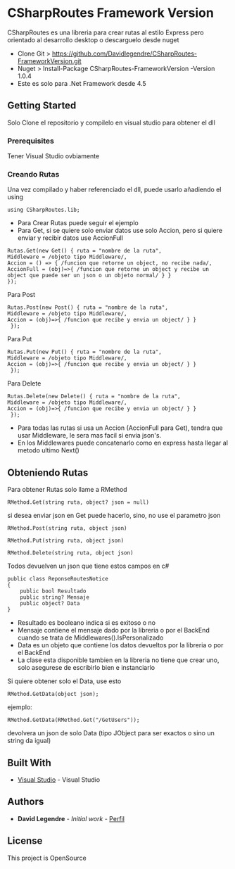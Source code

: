 # CSharpRoutes Framework Version
CSharpRoutes es una libreria para crear rutas al estilo Express pero orientado al desarrollo desktop o descarguelo desde nuget
-  Clone Git > https://github.com/Davidlegendre/CSharpRoutes-FrameworkVersion.git
-  Nuget > Install-Package CSharpRoutes-FrameworkVersion -Version 1.0.4
- Este es solo para .Net Framework desde 4.5

## Getting Started

Solo Clone el repositorio y compilelo en visual studio para obtener el dll

### Prerequisites

Tener Visual Studio ovbiamente

### Creando Rutas

Una vez compilado y haber referenciado el dll, puede usarlo añadiendo el using
```
using CSharpRoutes.lib;
```

-  Para Crear Rutas puede seguir el ejemplo
-  Para Get, si se quiere solo enviar datos use solo Accion, pero si quiere enviar y recibir datos use AccionFull
```
Rutas.Get(new Get() { ruta = "nombre de la ruta", 
Middleware = /objeto tipo Middleware/,
Accion = () => { /funcion que retorne un object, no recibe nada/, 
AccionFull = (obj)=>{ /funcion que retorne un object y recibe un object que puede ser un json o un objeto normal/ } } 
});
```

Para Post
```
Rutas.Post(new Post() { ruta = "nombre de la ruta", 
Middleware = /objeto tipo Middleware/,
Accion = (obj)=>{ /funcion que recibe y envia un object/ } }
 });
```

Para Put
```
Rutas.Put(new Put() { ruta = "nombre de la ruta", 
Middleware = /objeto tipo Middleware/,
Accion = (obj)=>{ /funcion que recibe y envia un object/ } }
 });
```

Para Delete
```
Rutas.Delete(new Delete() { ruta = "nombre de la ruta", 
Middleware = /objeto tipo Middleware/,
Accion = (obj)=>{ /funcion que recibe y envia un object/ } }
 });
```

-  Para todas las rutas si usa un Accion (AccionFull para Get), tendra que usar Middleware, le sera mas facil si envia json's.
-  En los Middlewares puede concatenarlo como en express hasta llegar al metodo ultimo Next()

## Obteniendo Rutas

Para obtener Rutas solo llame a RMethod
```
RMethod.Get(string ruta, object? json = null)
```
si desea enviar json en Get puede hacerlo, sino, no use el parametro json

```
RMethod.Post(string ruta, object json)
```
```
RMethod.Put(string ruta, object json)
```
```
RMethod.Delete(string ruta, object json)
```

Todos devuelven un json que tiene estos campos en c#
```
public class ReponseRoutesNotice
{
    public bool Resultado
    public string? Mensaje
    public object? Data
}
```
-  Resultado es booleano indica si es exitoso o no
-  Mensaje contiene el mensaje dado por la libreria o por el BackEnd cuando se trata de Middlewares().IsPersonalizado
-  Data es un objeto que contiene los datos devueltos por la libreria o por el BackEnd
-  La clase esta disponible tambien en la libreria no tiene que crear uno, solo asegurese de escribirlo bien e instanciarlo

Si quiere obtener solo el Data, use esto
```
RMethod.GetData(object json);
```
ejemplo:
```
RMethod.GetData(RMethod.Get("/GetUsers"));
```
devolvera un json de solo Data (tipo JObject para ser exactos o sino un string da igual)

## Built With

* [Visual Studio](https://visualstudio.microsoft.com/es/) - Visual Studio


## Authors

* **David Legendre** - *Initial work* - [Perfil](https://github.com/Davidlegendre)

## License

This project is OpenSource


